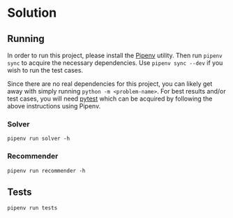 # Solution

## Running
In order to run this project, please install the [Pipenv](https://pipenv.readthedocs.io/en/latest/) utility. Then run `pipenv sync` to acquire the necessary dependencies. Use `pipenv sync --dev` if you wish to run the test cases.

Since there are no real dependencies for this project, you can likely get away with simply running `python -m <problem-name>`. For best results and/or test cases, you will need [pytest](https://docs.pytest.org/en/latest/getting-started.html) which can be acquired by following the above instructions using Pipenv.

### Solver
`pipenv run solver -h`

### Recommender
`pipenv run recommender -h`

## Tests
`pipenv run tests`

